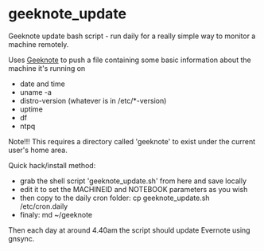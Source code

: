 # geeknote_update
Geeknote update bash script - run daily for a really simple way to monitor a machine remotely.

Uses [Geeknote](http://www.geeknote.me/) to push a file containing some basic information about the machine it's running on 
- date and time
- uname -a
- distro-version (whatever is in /etc/*-version)
- uptime
- df
- ntpq

Note!!! This requires a directory called 'geeknote' to exist under the current user's home area.

Quick hack/install method:
- grab the shell script 'geeknote_update.sh' from here and save locally
- edit it to set the MACHINEID and NOTEBOOK parameters as you wish
- then copy to the daily cron folder: cp geeknote_update.sh /etc/cron.daily
- finaly: md ~/geeknote

Then each day at around 4.40am the script should update Evernote using gnsync.
